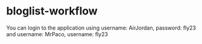 # bloglist-workflow
You can login to the application using username: AirJordan, password: fly23 and username: MrPaco, username: fly23
